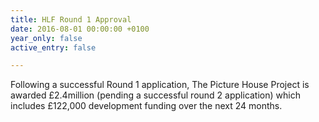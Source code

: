 ```yaml
---
title: HLF Round 1 Approval
date: 2016-08-01 00:00:00 +0100
year_only: false
active_entry: false

---
```

Following a successful Round 1 application, The Picture House Project is awarded £2.4million (pending a successful round 2 application) which includes £122,000 development funding over the next 24 months.